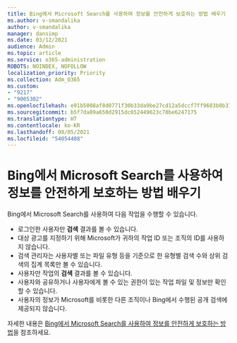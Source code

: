 ```yaml
---
title: Bing에서 Microsoft Search를 사용하여 정보를 안전하게 보호하는 방법 배우기
ms.author: v-smandalika
author: v-smandalika
manager: dansimp
ms.date: 03/12/2021
audience: Admin
ms.topic: article
ms.service: o365-administration
ROBOTS: NOINDEX, NOFOLLOW
localization_priority: Priority
ms.collection: Adm_O365
ms.custom:
- "9217"
- "9005302"
ms.openlocfilehash: e91b5008af8d0771f30b33da9be27cd12a5dccf7ff9603b0b37439079eb1e9f5
ms.sourcegitcommit: b5f7da89a650d2915dc652449623c78be6247175
ms.translationtype: HT
ms.contentlocale: ko-KR
ms.lasthandoff: 08/05/2021
ms.locfileid: "54054408"
---
```

# <a name="learn-how-microsoft-search-in-bing-helps-keep-your-information-secure"></a>Bing에서 Microsoft Search를 사용하여 정보를 안전하게 보호하는 방법 배우기

Bing에서 Microsoft Search를 사용하여 다음 작업을 수행할 수 있습니다.

- 로그인한 사용자만 **검색** 결과를 볼 수 있습니다.
- 대상 광고를 지정하기 위해 Microsoft가 귀하의 작업 ID 또는 조직의 ID를 사용하지 않습니다.
- 검색 관리자는 사용자별 또는 파일 유형 등을 기준으로 한 유형별 검색 수와 상위 검색의 집계 목록만 볼 수 있습니다.
- 사용자만 작업의 **검색** 결과를 볼 수 있습니다.
- 사용자와 공유하거나 사용자에게 볼 수 있는 권한이 있는 작업 파일 및 정보만 확인할 수 있습니다.
- 사용자의 정보가 Microsoft를 비롯한 다른 조직이나 Bing에서 수행된 공개 검색에 제공되지 않습니다.

자세한 내용은 [Bing에서 Microsoft Search를 사용하여 정보를 안전하게 보호하는 방법](https://support.microsoft.com/office/how-microsoft-search-in-bing-helps-keep-your-info-secure-cbce46ae-bb1f-4d0e-86f1-5984f4589113)을 참조하세요.

